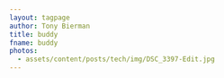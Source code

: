 ```yaml
---
layout: tagpage
author: Tony Bierman
title: buddy
fname: buddy
photos:
  - assets/content/posts/tech/img/DSC_3397-Edit.jpg
---
```

